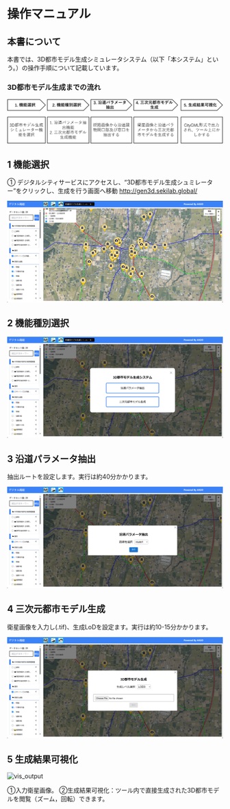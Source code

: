 # 操作マニュアル

## 本書について

本書では、3D都市モデル生成シミュレータシステム（以下「本システム」という。）の操作手順について記載しています。

### 3D都市モデル生成までの流れ

![total_workflow](../resources/userMan/fig01.png)

## 1 機能選択

① デジタルシティサービスにアクセスし、“3D都市モデル生成シュミレーター”をクリックし、生成を行う画面へ移動
http://gen3d.sekilab.global/

![func_selection](../resources/userMan/fig02.png)

## 2 機能種別選択

![func_type_selection](../resources/userMan/fig03.png)

## 3 沿道パラメータ抽出

抽出ルートを設定します。実行は約40分かかります。

![set_route](../resources/userMan/fig04.png)

## 4 三次元都市モデル生成

衛星画像を入力し(.tif)、生成LoDを設定ます。実行は約10-15分かかります。

![set_lod_input](../resources/userMan/fig05.png)

## 5 生成結果可視化

![vis_output](../resources/userMan/fig06.png)

①入力衛星画像。
②生成結果可視化：ツール内で直接生成された3D都市モデルを閲覧（ズーム，回転）できます。


